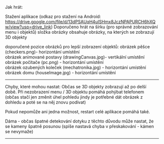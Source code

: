 Jak hrát:

Stažení aplikace (odkaz pro stažení na Android: https://drive.google.com/file/d/13dPSAUqH4uISHmx8JczNPAPURCH6hXQw/view?usp=drive_link)
Doporučeno hrát na šírku (pro správné zobrazování menu i objektů)
složka obrázky obsahuje obrázky, na kterých se zobrazují 3D objekty 

doporučené pozice obrázků pro lepší zobrazení objektů:
obrázek pěšce (checkers.png)- horizontání umístění  
obrázek animované postavy (drawingCanvas.jpg)- vertikální umístění
obrázek počítače (pc.png) - horizontání umístění  
obrázek ozubených koleček (mechatronika.jpg) - horizontání umístění 
obrázek domu (houseImage.jpg) - horizontání umístění 


--------------------------------------

Chyby, které mohou nastat: 
Občas se 3D objekty zobrazují až po delší době. 
Při nezobrazení menu / 3D objektu pomáhá pohýbat telefonem (občas stačí jen změnit úhel pohledu jindy je potřebné dát obrázek z dohledu a poté se na něj znovu podívat)

Pokud nepomůže ani jedna možnost, restart celé aplikace pomáhá také. 

Dáma - občas špatné detekování dotyku z těchto důvodu může nastat, že se kameny špatně posunou (spíše nastavá chyba v přeskakování - kámen se nevymaže) 

---------------
